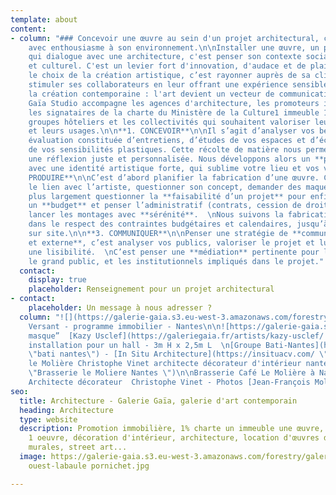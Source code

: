 ```yaml
---
template: about
content:
- column: "### Concevoir une œuvre au sein d'un projet architectural, c'est penser
    avec enthousiasme à son environnement.\n\nInstaller une œuvre, un projet artistique
    qui dialogue avec une architecture, c'est penser son contexte social, environnemental
    et culturel. C'est un levier fort d'innovation, d'audace et de plaisir.\n\nFaire
    le choix de la création artistique, c’est rayonner auprès de sa clientèle, c'est
    stimuler ses collaborateurs en leur offrant une expérience sensible et c'est soutenir
    la création contemporaine : l'art devient un vecteur de communication singularisant.\n\nGalerie
    Gaïa Studio accompagne les agences d'architecture, les promoteurs immobiliers,
    les signataires de la charte du Ministère de la Culture1 immeuble 1 œuvre, les
    groupes hôteliers et les collectivités qui souhaitent valoriser leurs territoires
    et leurs usages.\n\n**1. CONCEVOIR**\n\nIl s’agit d’analyser vos besoins. Une
    évaluation constituée d’entretiens, d’études de vos espaces et d’échanges autour
    de vos sensibilités plastiques. Cette récolte de matière nous permet d’apporter
    une réflexion juste et personnalisée. Nous développons alors un **projet sur-mesure**
    avec une identité artistique forte, qui sublime votre lieu et vos valeurs.\n\n**2.
    PRODUIRE**\n\nC’est d’abord planifier la fabrication d’une œuvre. C’est faire
    le lien avec l’artiste, questionner son concept, demander des maquettes...  \nC’est
    plus largement questionner la **faisabilité d’un projet** pour enfin concevoir
    un **budget** et penser l’administratif (contrats, cession de droits) afin de
    lancer les montages avec **sérénité**.  \nNous suivons la fabrication de l’œuvre
    dans le respect des contraintes budgétaires et calendaires, jusqu’à son installation
    sur site.\n\n**3. COMMUNIQUER**\n\nPenser une stratégie de **communication interne
    et externe**, c’est analyser vos publics, valoriser le projet et lui apporter
    une lisibilité.  \nC’est penser une **médiation** pertinente pour les collaborateurs,
    le grand public, et les institutionnels impliqués dans le projet."
  contact:
    display: true
    placeholder: Renseignement pour un projet architectural
- contact:
    placeholder: Un message à nous adresser ?
  column: "![](https://galerie-gaia.s3.eu-west-3.amazonaws.com/forestry/galerie-gaia-fresque-HD_0.jpg)Fresque
    Versant - programme immobilier - Nantes\n\n![https://galerie-gaia.s3.eu-west-3.amazonaws.com/forestry/masque.jpg](https://galerie-gaia.s3.eu-west-3.amazonaws.com/forestry/masque.jpg)\n\n“Le
    masque”  [Kazy Usclef](https://galeriegaia.fr/artists/kazy-usclef/ \"1% artistique\")
    installation pour un hall - 3m H x 2,5m L  \n[Groupe Bati-Nantes](https://www.batinantes.fr/
    \"bati nantes\") - [In Situ Architecture](https://insituacv.com/ \"in situ acv\")\n\n![café
    le Molière Christophe Vinet architecte décorateur d'intérieur nantes loire atlantique](https://galerie-gaia.s3.eu-west-3.amazonaws.com/forestry/galeriegaia@brasserielemoliere@jeanfrancoismoliere.jpg
    \"Brasserie le Moliere Nantes \")\n\nBrasserie Café Le Molière à Nantes - Réalisation
    Architecte décorateur  Christophe Vinet - Photos [Jean-François Molliere]()"
seo:
  title: Architecture - Galerie Gaïa, galerie d'art contemporain
  heading: Architecture
  type: website
  description: Promotion immobilière, 1% charte un immeuble une œuvre, 1 immeuble
    1 oeuvre, décoration d'intérieur, architecture, location d'œuvres d'art, fresques
    murales, street art...
  image: https://galerie-gaia.s3.eu-west-3.amazonaws.com/forestry/galeriegaia-magazinecoté
    ouest-labaule pornichet.jpg

---
```

